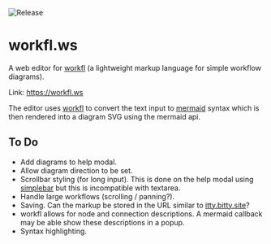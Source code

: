 ![Release](https://img.shields.io/badge/release-alpha-%23028CC3.svg)

# workfl.ws

A web editor for [workfl](https://github.com/Dullage/workfl) (a lightweight markup language for simple workflow diagrams).

Link: <https://workfl.ws>

The editor uses [workfl](https://github.com/Dullage/workfl) to convert the text input to [mermaid](https://mermaidjs.github.io/) syntax which is then rendered into a diagram SVG using the mermaid api.

## To Do

* Add diagrams to help modal.
* Allow diagram direction to be set.
* Scrollbar styling (for long input). This is done on the help modal using [simplebar](https://github.com/Grsmto/simplebar) but this is incompatible with textarea.
* Handle large workflows (scrolling / panning?).
* Saving. Can the markup be stored in the URL similar to [itty.bitty.site](http://link.dullage.com/21a98)?
* workfl allows for node and connection descriptions. A mermaid callback may be able show these descriptions in a popup.
* Syntax highlighting.
